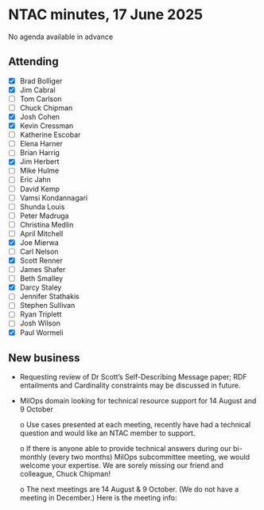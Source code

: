 # NTAC minutes, 17 June 2025

No agenda available in advance

## Attending

- [x] Brad Bolliger
- [x] Jim Cabral
- [ ] Tom Carlson
- [ ] Chuck Chipman
- [x] Josh Cohen
- [x] Kevin Cressman
- [ ] Katherine Escobar
- [ ] Elena Harner
- [ ] Brian Harrig
- [x] Jim Herbert
- [ ] Mike Hulme
- [ ] Eric Jahn
- [ ] David Kemp
- [ ] Vamsi Kondannagari
- [ ] Shunda Louis
- [ ] Peter Madruga
- [ ] Christina Medlin
- [ ] April Mitchell
- [x] Joe Mierwa
- [ ] Carl Nelson
- [x] Scott Renner
- [ ] James Shafer
- [ ] Beth Smalley
- [x] Darcy Staley 
- [ ] Jennifer Stathakis
- [ ] Stephen Sullivan
- [ ] Ryan Triplett
- [ ] Josh Wilson
- [x] Paul Wormeli

## New business

* Requesting review of Dr Scott’s Self-Describing Message paper; RDF entailments and Cardinality constraints may be discussed in future.

* MilOps domain looking for technical resource support for 14 August and 9 October

  o  Use cases presented at each meeting, recently have had a technical question and would like an NTAC member to support.

  o  If there is anyone able to provide technical answers during our bi-monthly (every two months) MilOps subcommittee meeting, we would welcome your expertise. We are sorely missing our friend and colleague, Chuck Chipman!

  o   The next meetings are 14 August & 9 October. (We do not have a meeting in December.) Here is the meeting info:

  
